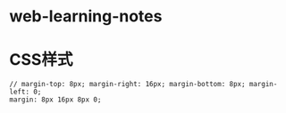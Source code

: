 # web-learning-notes

# CSS样式
```
// margin-top: 8px; margin-right: 16px; margin-bottom: 8px; margin-left: 0;
margin: 8px 16px 8px 0;
```
